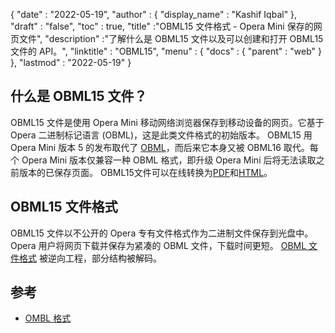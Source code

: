 {
  "date" : "2022-05-19",
  "author" : {
    "display_name" : "Kashif Iqbal"
},
  "draft" : "false",
  "toc" : true,
  "title" :"OBML15 文件格式 - Opera Mini 保存的网页文件",
  "description" :"了解什么是 OBML15 文件以及可以创建和打开 OBML15 文件的 API。",
  "linktitle" : "OBML15",
  "menu" : {
    "docs" : {
      "parent" : "web"
}
},
  "lastmod" : "2022-05-19"
}

## 什么是 OBML15 文件？

OBML15 文件是使用 Opera Mini 移动网络浏览器保存到移动设备的网页。它基于 Opera 二进制标记语言 (OBML)，这是此类文件格式的初始版本。 OBML15 用 Opera Mini 版本 5 的发布取代了 [OBML](/zh/web/obml/)，而后来它本身又被 OBML16 取代。每个 Opera Mini 版本仅兼容一种 OBML 格式，即升级 Opera Mini 后将无法读取之前版本的已保存页面。 OBML15文件可以在线转换为[PDF](/zh/pdf/)和[HTML](/zh/web/html/)。

## OBML15 文件格式

OBML15 文件以不公开的 Opera 专有文件格式作为二进制文件保存到光盘中。 Opera 用户将网页下载并保存为紧凑的 OBML 文件，下载时间更短。 [OBML 文件格式](https://github.com/grawity/obml-parser/blob/master/obml.md) 被逆向工程，部分结构被解码。

## 参考

* [OMBL 格式](https://github.com/grawity/obml-parser/blob/master/obml.md)

